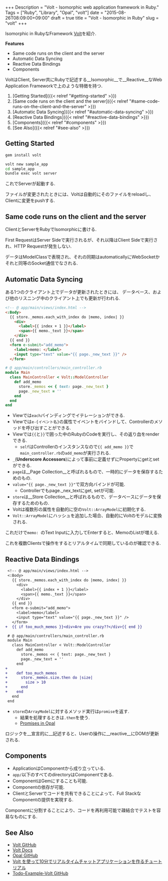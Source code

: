 +++
Description = "Volt - Isomorphic web application framework in Ruby."
Tags = ["Ruby", "Library", "Opal", "volt"]
date = "2015-08-26T08:09:00+09:00"
draft = true
title = "Volt - Isomorphic in Ruby"
slug = "volt"
+++

Isomorphic in RubyなFramework [Volt](https://github.com/voltrb/volt/)を紹介.

<!--more-->

__Features__

- Same code runs on the client and the server
- Automatic Data Syncing
- Reactive Data Bindings
- Components

VoltはClient, Server共にRubyで記述する__Isomorphic__で__Reactive__なWeb Application Frameworkで上のような特徴を持つ. 


1. [Getting Started]({{< relref "#getting-started" >}})
2. [Same code runs on the client and the server]({{< relref "#same-code-runs-on-the-client-and-the-server" >}})
3. [Automatic Data Syncing]({{< relref "#automatic-data-syncing" >}})
4. [Reactive Data Bindings]({{< relref "#reactive-data-bindings" >}})
5. [Components]({{< relref "#components" >}})
6. [See Also]({{< relref "#see-also" >}})


Getting Started
---

```sh
gem install volt
```

```sh
volt new sample_app
cd sample_app
bundle exec volt server
```

これでServerが起動する.

ファイルが変更されたときには、Voltは自動的にそのファイルをreloadし、Clientに変更をpushする.


Same code runs on the client and the server
---

ClientとServerをRubyでIsomorphicに書ける.

First RequestはServer Sideで実行されるが、それ以降はClient Sideで実行され、HTTP Requestが発生しない.

データはModelClassで表現され、それの同期はautomaticallyにWebSocketかそれと同等のSocket通信でなされる.


Automatic Data Syncing
---

ある1つのクライアント上でデータが更新されたときには、
データベース、および他のリスニング中のクライアント上でも更新が行われる.

```html
<!-- @ app/main/views/index.html -->
<:Body>
  {{ store._memos.each_with_index do |memo, index| }}
    <div>
      <label>{{ index + 1 }}</label>
      <span>{{ memo._text }}</span>
    </div>
  {{ end }}
  <form e-submit="add_memo">
    <label>memo: </label>
    <input type="text" value="{{ page._new_text }}" />
  </form>
```

```ruby
# @ app/main/controllers/main_controller.rb
module Main
  class MainController < Volt::ModelController
    def add_memo
      store._memos << { text: page._new_text }
      page._new_text = ''
    end
  end
end
```

- Viewでは`each`バインディングでイテレーションができる.
- Viewでは`e-{イベント名}`の属性でイベントをバインドして、Controllerのメソッドを呼び出すことができる.
- Viewでは`{{`と`}}`で囲った中のRubyのCodeを実行し、その返り血をrenderできる.
  - `self`はControllerのインスタンスなので`{{ add_memo }}`で`main_controller.rb`の`add_memo`が実行される.
- `_`(__Underscore Accessors__)によって事前に定義せずにPropertyにgetとsetができる.
- `page`は__Page Collection__と呼ばれるもので、一時的にデータを保存するためのもの.
- `value="{{ page._new_text }}"`で双方向バインドが可能.
  - Controllerでもpage._nex_textにget, setが可能.
- `store`は__Store Collection__と呼ばれるもので、データベースにデータを保存するためのもの.
- Voltは複数形の属性を自動的に空の`Volt::ArrayModel`に初期化する.
- `Volt::ArrayModel`にハッシュを追加した場合、自動的にVoltのモデルに変換される.

これだけで`memo: `のText Inputに入力してEnterすると、MemoのListが増える.

これを複数Clientsで操作をするとリアルタイムで同期しているのが確認できる.


Reactive Data Bindings
---

```diff
 <!-- @ app/main/views/index.html -->
 <:Body>
   {{ store._memos.each_with_index do |memo, index| }}
     <div>
       <label>{{ index + 1 }}</label>
       <span>{{ memo._text }}</span>
     </div>
   {{ end }}
   <form e-submit="add_memo">
     <label>memo</label>
     <input type="text" value="{{ page._new_text }}" />
   </form>
+  {{ if too_much_memos }}<div>Are you crazy??</div>{{ end }}
```

```diff
 # @ app/main/controllers/main_controller.rb
 module Main
   class MainController < Volt::ModelController
     def add_memo
       store._memos << { text: page._new_text }
       page._new_text = ''
     end
+
+    def too_much_memos
+      store._memos.size.then do |size|
+        size > 10
+      end
+    end
   end
 end
```

- `store`の`ArrayModel`に対するメソッド実行は`promise`を返す.
  - 結果を処理するときは`.then`を使う.
  - [Promises in Opal](http://opalrb.org/blog/2014/05/07/promises-in-opal/)

ロジックを__宣言的に__記述すると、Userの操作に__reactive__にDOMが更新される.


Components
---

- ApplicationはComponentから成り立っている.
- `app/`以下のすべてのdirectoryはComponentである.
- ComponentはGemにすることも可能.
- Componentの依存が可能.
- ClientとServerでコードを共有できることによって、Full StackなComponentの提供を実現する.

Componentに分割することにより、コードを再利用可能で疎結合でテストを容易なものにする.


See Also
---

- [Volt GitHub](https://github.com/voltrb/volt/)
- [Volt Docs](http://voltframework.com/docs)
- [Opal GitHub](https://github.com/opal/opal)
- [Volt を使って10分でリアルタイムチャットアプリケーションを作るチュートリアル](http://fiveteesixone.lackland.io/2015/08/03/10-minutes-volt-chat-application-tutorial/)
- [Todo-Example-Volt GitHub](https://github.com/Rudolph-Miller/todo_example_volt)

